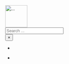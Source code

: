 <!-- Sidenav -->
<nav
  *ngIf="!hasRoute('login')"
  class="
    sidenav
    navbar navbar-vertical
    fixed-left
    navbar-expand-xs navbar-light
    bg-white
  "
  id="sidenav-main"
>
  <div class="scrollbar-inner">
    <!-- Brand -->
    <div class="sidenav-header align-items-center">
      <a class="navbar-brand" href="javascript:void(0)">
        <img
          width="70"
          height="70"
          src="assets/img/logo.png"
          style="max-height: 80px"
          class="navbar-brand-img"
          alt="..."
        />
      </a>
    </div>
    <div class="navbar-inner">
      <!-- Collapse -->
      <div class="collapse navbar-collapse" id="sidenav-collapse-main">
        <!-- Nav items -->
        <app-navigation></app-navigation>
      </div>
    </div>
  </div>
</nav>
<!-- Main content -->
<div class="main-content" id="panel" *ngIf="!hasRoute('login')">
  <!-- Topnav -->
  <nav
    class="navbar navbar-top navbar-expand navbar-dark bg-primary border-bottom"
  >
    <div class="container-fluid">
      <div class="collapse navbar-collapse" id="navbarSupportedContent">
        <!-- Search form -->
        <form
          class="navbar-search navbar-search-light form-inline mr-sm-3"
          id="navbar-search-main"
        >
          <div class="form-group mb-0">
            <div class="input-group input-group-alternative input-group-merge">
              <div class="input-group-prepend">
                <span class="input-group-text"
                  ><i class="fas fa-search"></i
                ></span>
              </div>
              <input
                class="form-control"
                placeholder="Search ..."
                type="text"
              />
            </div>
          </div>
          <button
            type="button"
            class="close"
            data-action="search-close"
            data-target="#navbar-search-main"
            aria-label="Close"
          >
            <span aria-hidden="true">×</span>
          </button>
        </form>
        <!-- Navbar links -->
        <ul class="navbar-nav align-items-center ml-md-auto">
          <li class="nav-item d-xl-none">
            <!-- Sidenav toggler -->
            <div
              class="pr-3 sidenav-toggler sidenav-toggler-dark"
              data-action="sidenav-pin"
              data-target="#sidenav-main"
            >
              <div class="sidenav-toggler-inner">
                <i class="sidenav-toggler-line"></i>
                <i class="sidenav-toggler-line"></i>
                <i class="sidenav-toggler-line"></i>
              </div>
            </div>
          </li>
          <li class="nav-item d-sm-none">
            <a
              class="nav-link"
              href="#"
              data-action="search-show"
              data-target="#navbar-search-main"
            >
              <i class="ni ni-zoom-split-in"></i>
            </a>
          </li>
          <!--
          <li class="nav-item dropdown">
            <a class="nav-link" href="#" role="button" data-toggle="dropdown" aria-haspopup="true"
              aria-expanded="false">
              <i class="ni ni-bell-55"></i>
            </a>
            <div class="dropdown-menu dropdown-menu-xl  dropdown-menu-right  py-0 overflow-hidden">
             
              <div class="px-3 py-3">
                <h6 class="text-sm text-muted m-0">You have <strong class="text-primary">13</strong> notifications.</h6>
              </div>
            
              <div class="list-group list-group-flush">
                <a href="#!" class="list-group-item list-group-item-action">
                  <div class="row align-items-center">
                    <div class="col-auto">
                     
                      <img alt="Image placeholder" src="assets/img/theme/team-1.jpg" class="avatar rounded-circle">
                    </div>
                    <div class="col ml--2">
                      <div class="d-flex justify-content-between align-items-center">
                        <div>
                          <h4 class="mb-0 text-sm">Admin</h4>
                        </div>
                        <div class="text-right text-muted">
                          <small>2 hrs ago</small>
                        </div>
                      </div>
                      <p class="text-sm mb-0">Let's meet at Starbucks at 11:30. Wdyt?</p>
                    </div>
                  </div>
                </a>
                <a href="#!" class="list-group-item list-group-item-action">
                  <div class="row align-items-center">
                    <div class="col-auto">
                    
                      <img alt="Image placeholder" src="assets/img/theme/team-2.jpg" class="avatar rounded-circle">
                    </div>
                    <div class="col ml--2">
                      <div class="d-flex justify-content-between align-items-center">
                        <div>
                          <h4 class="mb-0 text-sm">John Snow</h4>
                        </div>
                        <div class="text-right text-muted">
                          <small>3 hrs ago</small>
                        </div>
                      </div>
                      <p class="text-sm mb-0">........</p>
                    </div>
                  </div>
                </a>

              </div>
            
              <a href="#!" class="dropdown-item text-center text-primary font-weight-bold py-3">View all</a>
            </div>
          </li>
        -->
          <!--
          <li class="nav-item dropdown">
            <a class="nav-link" href="#" role="button" data-toggle="dropdown" aria-haspopup="true"
              aria-expanded="false">
              <i class="ni ni-ungroup"></i>
            </a>
            <div class="dropdown-menu dropdown-menu-lg dropdown-menu-dark bg-default  dropdown-menu-right ">
              <div class="row shortcuts px-4">

              </div>
            </div>
          </li>-->
        </ul>
        <ul class="navbar-nav align-items-center ml-auto ml-md-0">
          <li class="nav-item dropdown">
            <a
              class="nav-link pr-0"
              href="#"
              role="button"
              data-toggle="dropdown"
              aria-haspopup="true"
              aria-expanded="false"
            >
              <div class="media align-items-center">
                <span class="avatar avatar-sm rounded-circle">
                  <img
                    alt="Image placeholder"
                    src="assets/img/theme/team-4.jpg"
                  />
                </span>
                <div class="media-body ml-2 d-none d-lg-block">
                  <span class="mb-0 text-sm font-weight-bold">Admin</span>
                </div>
              </div>
            </a>
            <div class="dropdown-menu dropdown-menu-right">
              <div class="dropdown-header noti-title">
                <h6 class="text-overflow m-0">Welcome!</h6>
              </div>
              <!-- <a routerLink="/profile" class="dropdown-item">
                <i class="ni ni-single-02"></i>
                <span>My profile</span>
              </a>
              <a disabled routerLink="/editprofile" class="dropdown-item">
                <i class="ni ni-single-02"></i>
                <span>Edit my profile</span>
              </a>-->
              <a routerLink="/configuration" class="dropdown-item">
                <i class="ni ni-settings-gear-65"></i>
                <span>Settings</span>
              </a>
              <div class="dropdown-divider"></div>
              <a routerLink="/" class="dropdown-item">
                <i class="ni ni-user-run"></i>
                <span>Log out</span>
              </a>
            </div>
          </li>
        </ul>
      </div>
    </div>
  </nav>

  <!-- container -->
  <div class="header bg-primary pb-6">
    <div class="container-fluid">
      <div class="header-body">
        <div class="row align-items-center py-4"></div>
      </div>
    </div>
  </div>
  <div class="container-fluid mt--6">
    <div class="row">
      <div class="col">
        <router-outlet></router-outlet>
      </div>
    </div>
    <footer class="footer pt-0">
      <div class="row align-items-center justify-content-lg-between">
        <div class="col-lg-6">
          <div class="copyright text-center text-lg-left text-muted"></div>
        </div>
        <div class="col-lg-6">
          <ul
            class="nav nav-footer justify-content-center justify-content-lg-end"
          ></ul>
        </div>
      </div>
    </footer>
  </div>
</div>
<!-- sign-in-->
<br /><br />
<div *ngIf="hasRoute('login')">
  <!-- <app-login></app-login> -->
</div>

<!-- Argon Scripts -->
<!-- Core -->
<script src="assets/vendor/jquery/dist/jquery.min.js"></script>
<script src="assets/vendor/bootstrap/dist/js/bootstrap.bundle.min.js"></script>
<script src="assets/vendor/js-cookie/js.cookie.js"></script>
<script src="assets/vendor/jquery.scrollbar/jquery.scrollbar.min.js"></script>
<script src="assets/vendor/jquery-scroll-lock/dist/jquery-scrollLock.min.js"></script>
<!-- Argon JS -->
<script src="assets/js/argon.js?v=1.2.0"></script>
